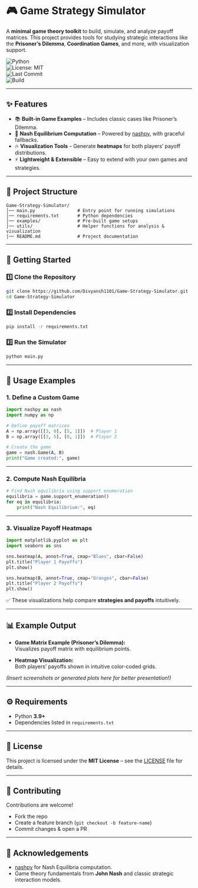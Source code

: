 # 🎮 Game Strategy Simulator  

A **minimal game theory toolkit** to build, simulate, and analyze payoff matrices. This project provides tools for studying strategic interactions like the **Prisoner’s Dilemma**, **Coordination Games**, and more, with visualization support.  

![Python](https://img.shields.io/badge/Python-3.9%2B-blue)  
![License: MIT](https://img.shields.io/badge/License-MIT-yellow.svg)  
![Last Commit](https://img.shields.io/github/last-commit/Divyansh1101/Game-Strategy-Simulator?style=flat-square)  
![Build](https://img.shields.io/badge/Build-Passing-brightgreen)  

---

## ✨ Features  

- 📚 **Built-in Game Examples** – Includes classic cases like Prisoner’s Dilemma.  
- 🧮 **Nash Equilibrium Computation** – Powered by [nashpy](https://github.com/drvinceknight/nashpy), with graceful fallbacks.  
- 🔥 **Visualization Tools** – Generate **heatmaps** for both players’ payoff distributions.  
- ⚡ **Lightweight & Extensible** – Easy to extend with your own games and strategies.  

---

## 📂 Project Structure  

```
Game-Strategy-Simulator/
│── main.py                # Entry point for running simulations
│── requirements.txt       # Python dependencies
│── examples/              # Pre-built game setups
│── utils/                 # Helper functions for analysis & visualization
│── README.md              # Project documentation
```

---

## 🚀 Getting Started  

### 1️⃣ Clone the Repository  
```bash
git clone https://github.com/Divyansh1101/Game-Strategy-Simulator.git
cd Game-Strategy-Simulator
```

### 2️⃣ Install Dependencies  
```bash
pip install -r requirements.txt
```

### 3️⃣ Run the Simulator  
```bash
python main.py
```

---

## 🔧 Usage Examples  

### 1. Define a Custom Game  
```python
import nashpy as nash
import numpy as np

# Define payoff matrices
A = np.array([[3, 0], [5, 1]])  # Player 1
B = np.array([[3, 5], [0, 1]])  # Player 2

# Create the game
game = nash.Game(A, B)
print("Game created:", game)
```

---

### 2. Compute Nash Equilibria  
```python
# Find Nash equilibria using support enumeration
equilibria = game.support_enumeration()
for eq in equilibria:
    print("Nash Equilibrium:", eq)
```

---

### 3. Visualize Payoff Heatmaps  
```python
import matplotlib.pyplot as plt
import seaborn as sns

sns.heatmap(A, annot=True, cmap="Blues", cbar=False)
plt.title("Player 1 Payoffs")
plt.show()

sns.heatmap(B, annot=True, cmap="Oranges", cbar=False)
plt.title("Player 2 Payoffs")
plt.show()
```

✅ These visualizations help compare **strategies and payoffs** intuitively.  

---

## 📊 Example Output  

- **Game Matrix Example (Prisoner’s Dilemma):**  
  Visualizes payoff matrix with equilibrium points.  

- **Heatmap Visualization:**  
  Both players’ payoffs shown in intuitive color-coded grids.  

*(Insert screenshots or generated plots here for better presentation!)*  

---

## ⚙️ Requirements  

- Python **3.9+**  
- Dependencies listed in `requirements.txt`  

---

## 📜 License  

This project is licensed under the **MIT License** – see the [LICENSE](LICENSE) file for details.  

---

## 🤝 Contributing  

Contributions are welcome!  
- Fork the repo  
- Create a feature branch (`git checkout -b feature-name`)  
- Commit changes & open a PR  

---

## 🙌 Acknowledgements  

- [nashpy](https://github.com/drvinceknight/nashpy) for Nash Equilibria computation.  
- Game theory fundamentals from **John Nash** and classic strategic interaction models.  
